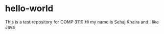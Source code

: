 # hello-world

This is a test repository for COMP 3110
Hi my name is Sehaj Khaira and I like Java



